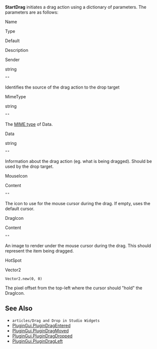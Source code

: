 **StartDrag** initiates a drag action using a dictionary of parameters. The parameters are as follows:

Name

Type

Default

Description

Sender

string

`""`

Identifies the source of the drag action to the drop target

MimeType

string

`""`

The [MIME type](https://developer.mozilla.org/en-US/docs/Web/HTTP/Basics_of_HTTP/MIME_types) of Data.

Data

string

`""`

Information about the drag action (eg. what is being dragged). Should be used by the drop target.

MouseIcon

Content

`""`

The icon to use for the mouse cursor during the drag. If empty, uses the default cursor.

DragIcon

Content

`""`

An image to render under the mouse cursor during the drag. This should represent the item being dragged.

HotSpot

Vector2

`Vector2.new(0, 0)`

The pixel offset from the top-left where the cursor should "hold" the DragIcon.

See Also
--------

*   `articles/Drag and Drop in Studio Widgets`
*   [PluginGui.PluginDragEntered](https://developer.roblox.com/en-us/api-reference/event/PluginGui/PluginDragEntered)
*   [PluginGui.PluginDragMoved](https://developer.roblox.com/en-us/api-reference/event/PluginGui/PluginDragMoved)
*   [PluginGui.PluginDragDropped](https://developer.roblox.com/en-us/api-reference/event/PluginGui/PluginDragDropped)
*   [PluginGui.PluginDragLeft](https://developer.roblox.com/en-us/api-reference/event/PluginGui/PluginDragLeft)